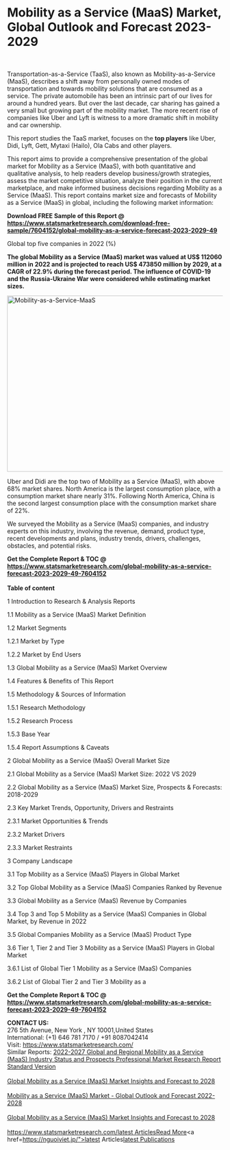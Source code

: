 <h1>Mobility as a Service (MaaS) Market, Global Outlook and Forecast 2023-2029</h1><br/><p>Transportation-as-a-Service (TaaS), also known as Mobility-as-a-Service (MaaS), describes a shift away from personally owned modes of transportation and towards mobility solutions that are consumed as a service. The private automobile has been an intrinsic part of our lives for around a hundred years. But over the last decade, car sharing has gained a very small but growing part of the mobility market. The more recent rise of companies like Uber and Lyft is witness to a more dramatic shift in mobility and car ownership.</p><p>This report studies the TaaS market, focuses on the <strong>top players</strong> like Uber, Didi, Lyft, Gett, Mytaxi (Hailo), Ola Cabs and other players.</p><p>This report aims to provide a comprehensive presentation of the global market for Mobility as a Service (MaaS), with both quantitative and qualitative analysis, to help readers develop business/growth strategies, assess the market competitive situation, analyze their position in the current marketplace, and make informed business decisions regarding Mobility as a Service (MaaS). This report contains market size and forecasts of Mobility as a Service (MaaS) in global, including the following market information:</p><p><strong>Download FREE Sample of this Report @ <a href="https://www.statsmarketresearch.com/download-free-sample/7604152/global-mobility-as-a-service-forecast-2023-2029-49">https://www.statsmarketresearch.com/download-free-sample/7604152/global-mobility-as-a-service-forecast-2023-2029-49</a></strong></p><p>Global top five companies in 2022 (%)</p><p><strong>The global Mobility as a Service (MaaS) market was valued at US$ 112060 million in 2022 and is projected to reach US$ 473850 million by 2029, at a <strong>CAGR</strong> of 22.9% during the forecast period. The influence of COVID-19 and the Russia-Ukraine War were considered while estimating market sizes.</strong></p><p><img alt="Mobility-as-a-Service-MaaS" src="https://www.xing.com/imagecache/public/scaled_original_image/eyJ1dWlkIjoiOGVlMGU2ZWEtMjU1ZS00OWQ1LTgxZmUtNGFiYTRjZDdlNjRiIiwiYXBwX2NvbnRleHQiOiJwb3N0aW5ncyIsIm1heF93aWR0aCI6MTQ4MCwibWF4X2hlaWdodCI6MTQ4MH0?signature=a07e2551a5c760b80540ba0551fd811cd5039b1bfe729b42d5c62d31b75d1fce" style="height:411px; width:730px"></p><p>Uber and Didi are the top two of Mobility as a Service (MaaS), with above 68% market shares. North America is the largest consumption place, with a consumption market share nearly 31%. Following North America, China is the second largest consumption place with the consumption market share of 22%.</p><p>We surveyed the Mobility as a Service (MaaS) companies, and industry experts on this industry, involving the revenue, demand, product type, recent developments and plans, industry trends, drivers, challenges, obstacles, and potential risks.</p><div><b>Get the Complete Report & TOC @ <a href="https://www.statsmarketresearch.com/global-mobility-as-a-service-forecast-2023-2029-49-7604152">https://www.statsmarketresearch.com/global-mobility-as-a-service-forecast-2023-2029-49-7604152</a></b></div><br><b>Table of content</b><p>1 Introduction to Research & Analysis Reports<br />
 
  1.1 Mobility as a Service (MaaS) Market Definition<br />
 
  1.2 Market Segments<br />
 
  1.2.1 Market by Type<br />
 
  1.2.2 Market by End Users<br />
 
  1.3 Global Mobility as a Service (MaaS) Market Overview<br />
 
  1.4 Features & Benefits of This Report<br />
 
  1.5 Methodology & Sources of Information<br />
 
  1.5.1 Research Methodology<br />
 
  1.5.2 Research Process<br />
 
  1.5.3 Base Year<br />
 
  1.5.4 Report Assumptions & Caveats<br />
 
 2 Global Mobility as a Service (MaaS) Overall Market Size<br />
 
  2.1 Global Mobility as a Service (MaaS) Market Size: 2022 VS 2029<br />
 
  2.2 Global Mobility as a Service (MaaS) Market Size, Prospects & Forecasts: 2018-2029<br />
 
  2.3 Key Market Trends, Opportunity, Drivers and Restraints<br />
 
  2.3.1 Market Opportunities & Trends<br />
 
  2.3.2 Market Drivers<br />
 
  2.3.3 Market Restraints<br />
 
 3 Company Landscape<br />
 
  3.1 Top Mobility as a Service (MaaS) Players in Global Market<br />
 
  3.2 Top Global Mobility as a Service (MaaS) Companies Ranked by Revenue<br />
 
  3.3 Global Mobility as a Service (MaaS) Revenue by Companies<br />
 
  3.4 Top 3 and Top 5 Mobility as a Service (MaaS) Companies in Global Market, by Revenue in 2022<br />
 
  3.5 Global Companies Mobility as a Service (MaaS) Product Type<br />
 
  3.6 Tier 1, Tier 2 and Tier 3 Mobility as a Service (MaaS) Players in Global Market<br />
 
  3.6.1 List of Global Tier 1 Mobility as a Service (MaaS) Companies<br />
 
  3.6.2 List of Global Tier 2 and Tier 3 Mobility as a <br><div><b>Get the Complete Report & TOC @ <a href="https://www.statsmarketresearch.com/global-mobility-as-a-service-forecast-2023-2029-49-7604152">https://www.statsmarketresearch.com/global-mobility-as-a-service-forecast-2023-2029-49-7604152</a></b></div></p> <b>CONTACT US:</b><br>276 5th Avenue, New York , NY 10001,United States<br>International: (+1) 646 781 7170 / +91 8087042414<br>Visit: <a href="https://www.statsmarketresearch.com/">https://www.statsmarketresearch.com/</a><br>Similar Reports: <a href="https://www.statsmarketresearch.com/global-mobility-as-a-service-forecast-2023-2029-49-7604152">2022-2027 Global and Regional Mobility as a Service (MaaS) Industry Status and Prospects Professional Market Research Report Standard Version</a><br/><br/><a href="https://www.statsmarketresearch.com/global-mobility-as-a-service-forecast-2023-2029-49-7604152">Global Mobility as a Service (MaaS) Market Insights and Forecast to 2028</a><br/><br/><a href="https://www.statsmarketresearch.com/global-mobility-as-a-service-forecast-2023-2029-49-7604152">Mobility as a Service (MaaS) Market - Global Outlook and Forecast 2022-2028</a><br/><br/><a href="https://www.statsmarketresearch.com/global-mobility-as-a-service-forecast-2023-2029-49-7604152">Global Mobility as a Service (MaaS) Market Insights and Forecast to 2028</a><br/><br/><a href="https://gyeongbokgung.com">https://www.statsmarketresearch.com/</a><a href="https://hallyeomaritime.com">latest Articles</a><a href="https://jingwansa.com">Read More</a><a href=https://nguoiviet.jp/">latest Articles</a><a href="https://www.intelmarketresearch.com/">latest Publications</a>